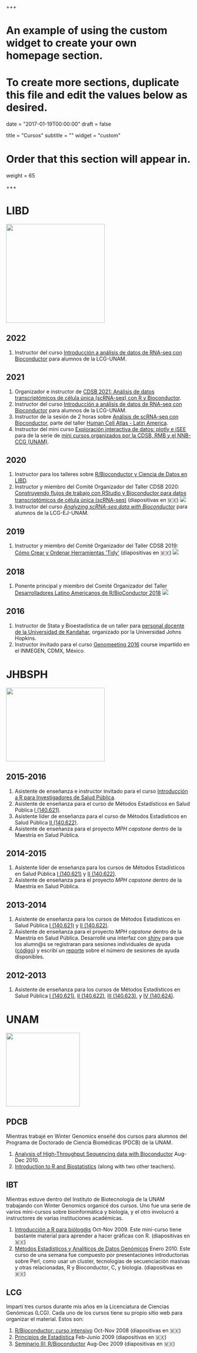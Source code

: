 +++
# An example of using the custom widget to create your own homepage section.
# To create more sections, duplicate this file and edit the values below as desired.

date = "2017-01-19T00:00:00"
draft = false

title = "Cursos"
subtitle = ""
widget = "custom"

# Order that this section will appear in.
weight = 65

+++

# LIBD


<img class="image alignleft" src="../images/LIBD.jpg" width="268" alt="" />

## 2022

1. Instructor del curso [Introducción a análisis de datos de RNA-seq con Bioconductor](https://lcolladotor.github.io/rnaseq_LCG-UNAM_2022/) para alumnos de la LCG-UNAM.

## 2021

1. Organizador e instructor de [CDSB 2021: Análisis de datos transcriptómicos de célula única (scRNA-seq) con R y Bioconductor](https://comunidadbioinfo.github.io/cdsb2021_scRNAseq/).
1. Instructor del curso [Introducción a análisis de datos de RNA-seq con Bioconductor](https://lcolladotor.github.io/rnaseq_LCG-UNAM_2021/) para alumnos de la LCG-UNAM.
1. Instructor de la sesión de 2 horas sobre [Análisis de scRNA-seq con Bioconductor](https://github.com/lcolladotor/HCA_LA_2021), parte del taller [Human Cell Atlas - Latin America](https://www.humancellatlas.org/hca-latin-america-2021-workshop/).
1. Instructor del mini curso [Exploración interactiva de datos: plotly e iSEE](https://github.com/ComunidadBioInfo/minicurso_mayo_2021/) para de la serie de [mini cursos organizados por la CDSB, RMB y el NNB-CCG (UNAM)](https://comunidadbioinfo.github.io/es/post/cs_and_s_event_fund_award/).


## 2020

1. Instructor para los talleres sobre [R/Bioconductor y Ciencia de Datos en LIBD](https://lcolladotor.github.io/bioc_team_ds/rbioconductor-data-science-bootcamps.html#.YJ6Hw5NKiEs).
1. Instructor y miembro del Comité Organizador del Taller CDSB 2020: [Construyendo flujos de trabajo con RStudio y Bioconductor para datos transcriptómicos de célula única (scRNA-seq)](https://comunidadbioinfo.github.io/es/post/cdsb2020-building-workflows-with-rstudio-and-scrnaseq-with-bioconductor/#.XzMwjZNKiuo) (diapositivas en 🇲🇽) ![](https://comunidadbioinfo.github.io/img/icon.png)
1. Instructor del curso [_Analyzing scRNA-seq data with Bioconductor_](https://lcolladotor.github.io/osca_LIIGH_UNAM_2020/) para alumnos de la LCG-EJ-UNAM.

## 2019

1. Instructor y miembro del Comité Organizador del Taller CDSB 2019: [Cómo Crear y Ordenar Herramientas 'Tidy'](https://comunidadbioinfo.github.io/es/post/building-tidy-tools-cdsb-runconf-2019/#.XKj6-etKjOQ) (diapositivas en 🇲🇽) ![](https://comunidadbioinfo.github.io/img/icon.png)

## 2018

1. Ponente principal y miembro del Comité Organizador del Taller [Desarrolladores Latino Americanos de R/BioConductor 2018](https://comunidadbioinfo.github.io/es/post/r-bioconductor-developers-workshop-2018/#.XKj7y-tKjOQ) ![](https://comunidadbioinfo.github.io/img/icon.png)

## 2016

1. Instructor de Stata y Bioestadística de un taller para [personal docente de la Universidad de Kandahar](http://lcolladotor.github.io/kandahar), organizado por la Universidad Johns Hopkins. 
1. Instructor invitado para el curso [Genomeeting 2016](http://www.genomeeting.com/) course impartido en el INMEGEN, CDMX, México.

# JHBSPH

<img class="image alignleft" src="../images/hospital.jpg" width="268" height="200" alt="" />


## 2015-2016

1. Asistente de enseñanza e instructor invitado para el curso [Introducción a R para Investigadores de Salud Pública](http://www.aejaffe.com/summerR_2015/).
1. Asistente de enseñanza para el curso de Métodos Estadísticos en Salud Pública [I (140.621)](http://www.biostat.jhsph.edu/courses/bio621/index.html).
1. Asistente líder de enseñanza para el curso de Métodos Estadísticos en Salud Pública [II (140.622)](http://www.biostat.jhsph.edu/courses/bio622/index.html).
1. Asistente de enseñanza para el proyecto _MPH capstone_ dentro de la Maestría en Salud Pública.

## 2014-2015

1. Asistente líder de enseñanza para los cursos de Métodos Estadísticos en Salud Pública [I (140.621)](http://www.biostat.jhsph.edu/courses/bio621/index.html) y [II (140.622)](http://www.biostat.jhsph.edu/courses/bio622/index.html).
1. Asistente de enseñanza para el proyecto _MPH capstone_ dentro de la Maestría en Salud Pública.

## 2013-2014

1. Asistente de enseñanza para los cursos de Métodos Estadísticos en Salud Pública [I (140.621)](http://www.biostat.jhsph.edu/courses/bio621/index.html) y [II (140.622)](http://www.biostat.jhsph.edu/courses/bio622/index.html).
1. Asistente de enseñanza para el proyecto _MPH capstone_ dentro de la Maestría en Salud Pública. Desarrollé una interfaz con [shiny](http://shiny.rstudio.com/) para que los alumn@s se registraran para sesiones individuales de ayuda ([código](https://github.com/lcolladotor/MPHcapstoneTA)) y escribí un [reporte](http://lcolladotor.github.io/mphtasessions/) sobre el número de sesiones de ayuda disponibles.

## 2012-2013

1. Asistente de enseñanza para los cursos de Métodos Estadísticos en Salud Pública [I (140.621)](http://www.biostat.jhsph.edu/courses/bio621/index.html), [II (140.622)](http://www.biostat.jhsph.edu/courses/bio622/index.html), [III (140.623)](http://www.biostat.jhsph.edu/courses/bio623/index.html), y [IV (140.624)](http://www.biostat.jhsph.edu/courses/bio624/index.html).

# UNAM

<img class="image alignleft" src="https://upload.wikimedia.org/wikipedia/commons/thumb/c/ca/Escudo-UNAM-escalable.svg/1200px-Escudo-UNAM-escalable.svg.png" width="200" alt="" />

## PDCB

Mientras trabajé en Winter Genomics enseñé dos cursos para alumnos del Programa de Doctorado de Ciencia Biomédicas (PDCB) de la UNAM.

1. [Analysis of High-Throughput Sequencing data with Bioconductor](http://lcolladotor.github.io/courses/PDCB-HTS.html) Aug-Dec 2010.
1. [Introduction to R and Biostatistics](http://lcolladotor.github.io/courses/PDCB-Biostats.html) (along with two other teachers).

## IBT

Mientras estuve dentro del Instituto de Biotecnología de la UNAM trabajando con Winter Genomics organicé dos cursos. Uno fue una serie de varios mini-cursos sobre bioinformática y biología, y el otro involucró a instructores de varias instituciones académicas.

1. [Introducción a R para biólog@s](http://lcolladotor.github.io/courses/mIntroR.html) Oct-Nov 2009. Este mini-curso tiene bastante material para aprender a hacer gráficas con R. (diapositivas en 🇲🇽)
1. [Métodos Estadísticos y Analíticos de Datos Genómicos](http://lcolladotor.github.io/courses/MEyAdDG.html) Enero 2010. Este curso de una semana fue compuesto por presentaciones introductorias sobre Perl, como usar un cluster, tecnologías de secuenciación masivas y otras relacionadas, R y Bioconductor, C, y biología. (diapositivas en 🇲🇽)

## LCG

Impartí tres cursos durante mis años en la Licenciatura de Ciencias Genómicas (LCG). Cada uno de los cursos tiene su propio sitio web para organizar el material. Estos son:

1. [R/Bioconductor: curso intensivo](http://lcolladotor.github.io/courses/Courses/R/) Oct-Nov 2008 (diapositivas en 🇲🇽)
1. [Principios de Estadística](http://lcolladotor.github.io/courses/Courses/E/) Feb-Junio 2009 (diapositivas en 🇲🇽)
1. [Seminario III: R/Bioconductor](http://lcolladotor.github.io/courses/Courses/B/) Aug-Dec 2009 (diapositivas en 🇲🇽)
